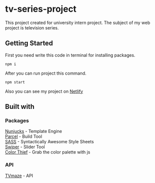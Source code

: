 # tv-series-project
This project created for university intern project. The subject of my web project is television series. 
## Getting Started
First you need write this code in terminal for installing packages.
```
npm i
```
After you can run project this command.
```
npm start
```
Also you can see my project on [Netlify](https://mozilla.github.io/nunjucks/)
## Built with
### Packages
[Nunjucks](https://mozilla.github.io/nunjucks/) - Template Engine \
[Parcel](https://parceljs.org/) - Build Tool \
[SASS](https://sass-lang.com/) - Syntactically Awesome Style Sheets \
[Swiper](https://swiperjs.com/) - Slider Tool \
[Color Thief](https://lokeshdhakar.com/projects/color-thief/) - Grab the color palette with js
### API
[TVmaze](https://www.tvmaze.com/) - API